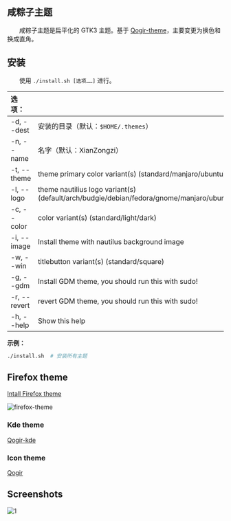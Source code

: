 ## 咸粽子主题

　　咸粽子主题是扁平化的 GTK3 主题。基于 [Qogir-theme](https://github.com/vinceliuice/Qogir-theme)，主要变更为换色和换成直角。

## 安装

　　使用 `./install.sh [选项……]` 进行。

|  选项：      | |
|:-------------|:-------------|
| -d, --dest   | 安装的目录（默认：`$HOME/.themes`） |
| -n, --name   | 名字（默认：XianZongzi） |
| -t, --theme  | theme primary color variant(s) (standard/manjaro/ubuntu) |
| -l, --logo   | theme nautilius logo variant(s) (default/arch/budgie/debian/fedora/gnome/manjaro/ubuntu) |
| -c, --color  | color variant(s) (standard/light/dark) |
| -i, --image  | Install theme with nautilus background image |
| -w, --win    | titlebutton variant(s) (standard/square) |
| -g, --gdm    | Install GDM theme, you should run this with sudo!|
| -r, --revert | revert GDM theme, you should run this with sudo!|
| -h, --help   | Show this help |

**示例：**
```sh
./install.sh  # 安装所有主题
```

## Firefox theme
[Intall Firefox theme](src/firefox)

![firefox-theme](src/firefox/preview.png?raw=true)

### Kde theme
[Qogir-kde](https://github.com/vinceliuice/Qogir-kde)

### Icon theme
[Qogir](https://github.com/vinceliuice/Qogir-icon-theme)

## Screenshots
![1](https://github.com/XianZongzi/XianZongzi-theme/blob/images/screenshots/screenshot01.png?raw=true)
